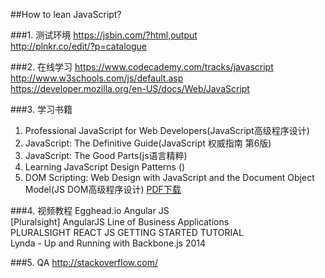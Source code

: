 ##How to lean JavaScript?
  
###1. 测试环境 
https://jsbin.com/?html,output  
http://plnkr.co/edit/?p=catalogue  

###2. 在线学习
https://www.codecademy.com/tracks/javascript  
http://www.w3schools.com/js/default.asp  
https://developer.mozilla.org/en-US/docs/Web/JavaScript  

###3. 学习书籍
 1) Professional JavaScript for Web Developers(JavaScript高级程序设计)  
 2) JavaScript: The Definitive Guide(JavaScript 权威指南 第6版)   
 3) JavaScript: The Good Parts(js语言精粹)   
 4) Learning JavaScript Design Patterns ()   
 5) DOM Scripting: Web Design with JavaScript and the Document Object Model(JS DOM高级程序设计)  [PDF下载](http://www.ziyonet.uz/uploads/books/50328/53bd0f163ffd7.pdf)    

###4. 视频教程
Egghead.io Angular JS  
[Pluralsight] AngularJS Line of Business Applications  
PLURALSIGHT REACT JS GETTING STARTED TUTORIAL  
Lynda - Up and Running with Backbone.js 2014  

###5. QA
http://stackoverflow.com/
